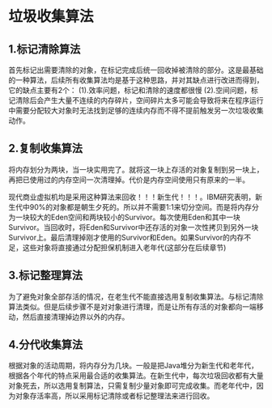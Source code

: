 # 垃圾收集算法

## 1.标记清除算法
首先标记出需要清除的对象，在标记完成后统一回收掉被清除的部分。这是最基础的一种算法，后续所有收集算法均是基于这种思路，并对其缺点进行改进而得到，它的缺点主要有2个：
(1).效率问题，标记和清除的速度都很慢
(2).空间问题，标记清除后会产生大量不连续的内存碎片，空间碎片太多可能会导致将来在程序运行中需要分配较大对象时无法找到足够的连续内存而不得不提前触发另一次垃圾收集动作。

## 2.复制收集算法

将内存划分为两块，当一块实用完了。就将这一块上存活的对象复制到另一块上，再把已使用过的内存空间一次清理掉。代价是内存空间使用只有原来的一半。

现代商业虚拟机均是采用这种算法来回收！！！新生代！！！。IBM研究表明，新生代中90%的对象都是朝生夕死的。所以并不需要1:1来切分空间。而是将内存分为一块较大的Eden空间和两块较小的Survivor。每次使用Eden和其中一块Survivor。当回收时，将Eden和Survivor中还存活的对象一次性拷贝到另外一块Survivor上。最后清理掉刚才使用的Survivor和Eden。如果Survivor的内存不足，这些对象将直接通过分配担保机制进入老年代(这部分在后续章节)

## 3.标记整理算法

为了避免对象全部存活的情况，在老生代不能直接选用复制收集算法。与标记清除算法类似。但是后续步骤不是对对象进行清理，而是让所有存活的对象都向一端移动，然后直接清理掉边界以外的内存。

## 4.分代收集算法

根据对象的活动周期，将内存分为几块。一般是把Java堆分为新生代和老年代，根据各个年代的特点采用最合适的收集算法。在新生代中，每次垃圾回收都有大量对象死去，所以选用复制算法，只需复制少量对象即可完成收集。而老年代中，因为对象存活率高，所以采用标记清除或者标记整理法来进行回收。

